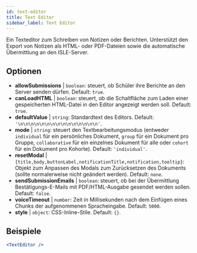 ```yaml
---
id: text-editor
title: Text Editor
sidebar_label: Text Editor
---
```


Ein Texteditor zum Schreiben von Notizen oder Berichten. Unterstützt den Export von Notizen als HTML- oder PDF-Dateien sowie die automatische Übermittlung an den ISLE-Server.

## Optionen

* __allowSubmissions__ | `boolean`: steuert, ob Schüler ihre Berichte an den Server senden dürfen. Default: `true`.
* __canLoadHTML__ | `boolean`: steuert, ob die Schaltfläche zum Laden einer gespeicherten HTML-Datei in den Editor angezeigt werden soll. Default: `true`.
* __defaultValue__ | `string`: Standardtext des Editors. Default: `'\n\n\n\n\n\n\n\n\n\n\n\n\n\n\n'`.
* __mode__ | `string`: steuert den Textbearbeitungsmodus (entweder `individual` für ein persönliches Dokument, `group` für ein Dokument pro Gruppe, `collaborative` für ein einzelnes Dokument für alle oder `cohort` für ein Dokument pro Kohorte). Default: `'individual'`.
* __resetModal__ | `{title,body,buttonLabel,notificationTitle,notification,tooltip}`: Objekt zum Anpassen des Modals zum Zurücksetzen des Dokuments (sollte normalerweise nicht geändert werden). Default: `none`.
* __sendSubmissionEmails__ | `boolean`: steuert, ob bei der Übermittlung Bestätigungs-E-Mails mit PDF/HTML-Ausgabe gesendet werden sollen. Default: `false`.
* __voiceTimeout__ | `number`: Zeit in Millisekunden nach dem Einfügen eines Chunks der aufgenommenen Spracheingabe. Default: `5000`.
* __style__ | `object`: CSS-Inline-Stile. Default: `{}`.


## Beispiele

```jsx live
<TextEditor />
```

